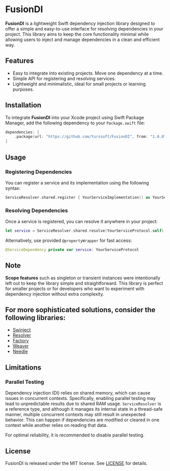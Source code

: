 # FusionDI

**FusionDI** is a lightweight Swift dependency injection library designed to offer a simple and easy-to-use interface for resolving dependencies in your project. This library aims to keep the core functionality minimal while allowing users to inject and manage dependencies in a clean and efficient way.

## Features

- Easy to integrate into existing projects. Move one dependency at a time.
- Simple API for registering and resolving services.
- Lightweight and minimalistic, ideal for small projects or learning purposes.

## Installation

To integrate **FusionDI** into your Xcode project using Swift Package Manager, add the following dependency to your `Package.swift` file:

```swift
dependencies: [
    .package(url: "https://github.com/Yurssoft/FusionDI", from: "1.0.0")
]
```

## Usage

### Registering Dependencies

You can register a service and its implementation using the following syntax:

```swift
ServiceResolver.shared.register { YourServiceImplementation() as YourServiceProtocol }
```

### Resolving Dependencies

Once a service is registered, you can resolve it anywhere in your project:

```swift
let service = ServiceResolver.shared.resolve(YourServiceProtocol.self)
```

Alternatively, use provided `@propertyWrapper` for fast access:

```swift
@ServiceDependency private var service: YourServiceProtocol
```

## Note

**Scope features** such as singleton or transient instances were intentionally left out to keep the library simple and straightforward. This library is perfect for smaller projects or for developers who want to experiment with dependency injection without extra complexity.

## For more sophisticated solutions, consider the following libraries: 
- [Swinject](https://github.com/Swinject/Swinject)
- [Resolver](https://github.com/hmlongco/Resolver)
- [Factory](https://github.com/hmlongco/Factory)
- [Weaver](https://github.com/scribd/Weaver)
- [Needle](https://github.com/uber/needle)

## Limitations
### Parallel Testing
Dependency injection (DI) relies on shared memory, which can cause issues in concurrent contexts. Specifically, enabling parallel testing may lead to unpredictable results due to shared RAM usage. `ServiceResolver` is a reference type, and although it manages its internal state in a thread-safe manner, multiple concurrent contexts may still result in unexpected behavior. This can happen if dependencies are modified or cleared in one context while another relies on reading that data.

For optimal reliability, it is recommended to disable parallel testing.

## License

FusionDI is released under the MIT license. See [LICENSE](./LICENSE) for details.
